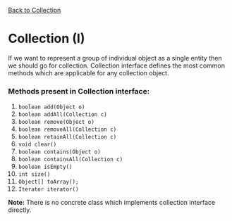 [Back to Collection](../README.md)

# Collection (I)

If we want to represent a group of individual object as a single entity then we should go for collection. Collection interface defines the most common methods which are applicable for any collection object.

### Methods present in Collection interface:<br>

1. `boolean add(Object o)` <br>
2. `boolean addAll(Collection c)`<br>
3. `boolean remove(Object o)` <br>
4. `boolean removeAll(Collection c)` <br>
5. `boolean retainAll(Collection c)` <br>
6. `void clear()` <br>
7. `boolean contains(Object o)` <br>
8. `boolean containsAll(Collection c)` <br>
9. `boolean isEmpty()` <br>
10. `int size()` <br>
11. `Object[] toArray();` <br>
12. `Iterator iterator()` <br>

**Note:** There is no concrete class which implements collection interface directly.